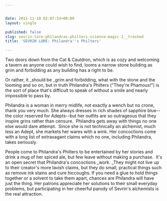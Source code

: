 ```yaml
---


date: 2011-11-10 02:07:53+00:00
layout: single

published: false
slug: sevrin-lore-philandras-philters-science-magic-2__trashed
title: 'SEVRIN LORE: Philandra''s Philters'

---
```


Two doors down from the Cat & Cauldron, which is as cozy and welcoming a tavern as anyone could wish to find, looms a narrow stone building as grim and forbidding as any building has a right to be.

Or rather, it _should be _grim and forbidding, what with the stone and the looming and so on, but in truth Philandra's Philters ("They're Phamous!") is the sort of place that's difficult to speak of without a smile and nearly impossible to pass by.

Philandra is a woman in merry midlife, not exactly a wench but no crone, thank you very much. She always dresses in rich shades of sapphire blue--the color reserved for Adepts--but her outfits are so outrageous that they inspire grins rather than censure.  Philandra gets away with things no one else would dare attempt.  Since she is not technically an alchemist, much less an Adept, she markets her wares with a wink. Her concoctions come with a long list of extravagant claims which no one, including Philandra, takes seriously.

People come to Philandra's Philters to be entertained by her stories and drink a mug of her spiced ale, but few leave without making a purchase.  It's an open secret that Philandra's concoctions _work. _They might not live up to their creator's more lavish claims, but they do small, practical things such as remove ink stains and cure hiccoughs. If you need a glue to hold things together or a solvent to take them apart, chances are Philandra will have just the thing. Her patrons appreciate her solutions to their small everyday problems, but participating in her cheerful parody of Sevrin's alchemists is the real attraction.

